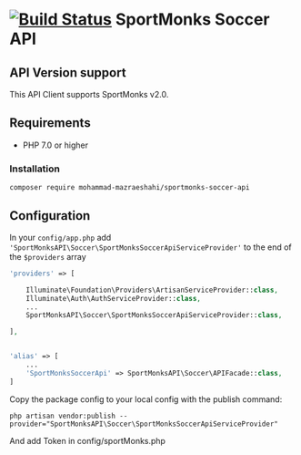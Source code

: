 [![Build Status](https://travis-ci.org/hristonev/sportmonks-client-bundle.svg?branch=master)](https://travis-ci.org/hristonev/sportmonks-client-bundle)  SportMonks Soccer API
=============================


## API Version support

This API Client supports SportMonks v2.0.

## Requirements

- PHP 7.0 or higher

### Installation

`composer require mohammad-mazraeshahi/sportmonks-soccer-api`

## Configuration

In your `config/app.php` add `'SportMonksAPI\Soccer\SportMonksSoccerApiServiceProvider'` to the end of the `$providers` array

```php
'providers' => [

    Illuminate\Foundation\Providers\ArtisanServiceProvider::class,
    Illuminate\Auth\AuthServiceProvider::class,
    ...
    SportMonksAPI\Soccer\SportMonksSoccerApiServiceProvider::class,

],


'alias' => [
    ...
    'SportMonksSoccerApi' => SportMonksAPI\Soccer\APIFacade::class,
]
```

Copy the package config to your local config with the publish command:

```shell
php artisan vendor:publish --provider="SportMonksAPI\Soccer\SportMonksSoccerApiServiceProvider"
```

And add Token in config/sportMonks.php